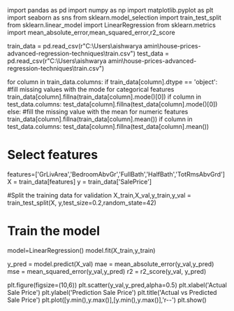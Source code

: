 import pandas as pd
import numpy as np
import matplotlib.pyplot as plt
import seaborn as sns
from sklearn.model_selection import train_test_split
from sklearn.linear_model import LinearRegression
from sklearn.metrics import mean_absolute_error,mean_squared_error,r2_score


train_data = pd.read_csv(r"C:\Users\aishwarya amin\house-prices-advanced-regression-techniques\train.csv")
test_data = pd.read_csv(r"C:\Users\aishwarya amin\house-prices-advanced-regression-techniques\train.csv")





for column in train_data.columns:
    if train_data[column].dtype == 'object':
        #fill missing values with the mode for categorical features
        train_data[column].fillna(train_data[column].mode()[0])
        if column in test_data.columns:
            test_data[column].fillna(test_data[column].mode()[0])
    else:
        #fill the missing value with the mean for numeric features
        train_data[column].fillna(train_data[column].mean())
        if column in test_data.columns:
            test_data[column].fillna(test_data[column].mean())

# Select features
features=['GrLivArea','BedroomAbvGr','FullBath','HalfBath','TotRmsAbvGrd']
X = train_data[features]
y = train_data['SalePrice']



#Split the training data for validation 
X_train,X_val,y_train,y_val = train_test_split(X, y,test_size=0.2,random_state=42)

# Train the model
model=LinearRegression()
model.fit(X_train,y_train)

y_pred = model.predict(X_val)
mae = mean_absolute_error(y_val,y_pred)
mse = mean_squared_error(y_val,y_pred)
r2 = r2_score(y_val, y_pred)


plt.figure(figsize=(10,6))
plt.scatter(y_val,y_pred,alpha=0.5)
plt.xlabel('Actual Sale Price')
plt.ylabel('Prediction Sale Price')
plt.title('Actual vs Predicted Sale Price')
plt.plot([y.min(),y.max()],[y.min(),y.max()],'r--')
plt.show()

